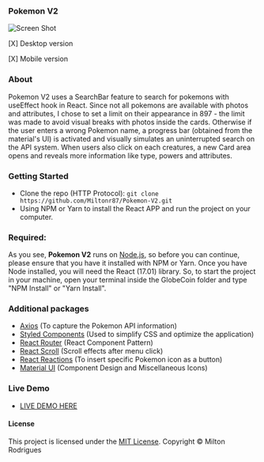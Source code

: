### Pokemon V2

![Screen Shot](https://github.com/Miltonr87/Pokemon-V2/blob/main/pokemon.png)

[X] Desktop version

[X] Mobile version

### About

Pokemon V2 uses a SearchBar feature to search for pokemons with useEffect hook in React. Since not all pokemons are available with photos and attributes, I chose to set a limit on their appearance in 897 - the limit was made to avoid visual breaks with photos inside the cards. Otherwise if the user enters a wrong Pokemon name, a progress bar (obtained from the material's UI) is activated and visually simulates an uninterrupted search on the API system. When users also click on each creatures, a new Card area opens and reveals more information like type, powers and attributes. 


### Getting Started

- Clone the repo (HTTP Protocol): ```git clone https://github.com/Miltonr87/Pokemon-V2.git```
- Using NPM or Yarn to install the React APP and run the project on your computer. 

### Required:

As you see, **Pokemon V2** runs on [Node.js](https://nodejs.org/), so before you can continue, please ensure that you have it installed with NPM or Yarn. Once you have Node installed, you will need the React (17.01) library. So, to start the project in your machine, open your terminal inside the GlobeCoin folder and type "NPM Install" or "Yarn Install".

### Additional packages

- [Axios](https://github.com/axios/axios) (To capture the Pokemon API information)
- [Styled Components](https://github.com/styled-components/styled-components) (Used to simplify CSS and optimize the application)
- [React Router](https://reactrouter.com/) (React Component Pattern)
- [React Scroll](https://www.npmjs.com/package/react-scroll) (Scroll effects after menu click)
- [React Reactions](https://casesandberg.github.io/react-reactions/) (To insert specific Pokemon icon as a button)
- [Material UI](https://material-ui.com/) (Component Design and Miscellaneous Icons)

### Live Demo 

- [LIVE DEMO HERE](https://teste.com/)

#### License

This project is licensed under the [MIT License](https://magno.mit-license.org/2021). Copyright © Milton Rodrigues

